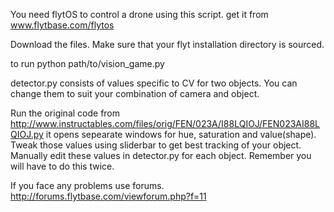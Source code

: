 You need flytOS to control a drone using this script.
get it from www.flytbase.com/flytos

Download the files. 
Make sure that your flyt installation directory is sourced.

to run 
python path/to/vision_game.py

detector.py consists of values specific to CV for two objects. 
You can change them to suit your combination of camera and object. 

Run the original code from http://www.instructables.com/files/orig/FEN/023A/I88LQIOJ/FEN023AI88LQIOJ.py
it opens sepearate windows for hue, saturation and value(shape). Tweak those values using sliderbar
to get best tracking of your object. Manually edit these values in detector.py for each object. 
Remember you will have to do this twice. 

If you face any problems use forums. http://forums.flytbase.com/viewforum.php?f=11
